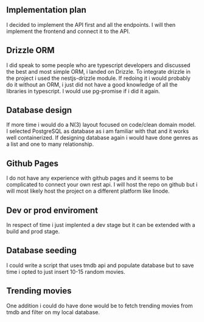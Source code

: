 ## Implementation plan
I decided to implement the API first and all the endpoints. I will then implement the frontend and connect it to the API.

## Drizzle ORM
I did speak to some people who are typescript developers and discussed the best and most simple ORM, i landed on Drizzle.
To integrate drizzle in the project i used the nestjs-drizzle module. If redoing it i would probably do it without an ORM, i just did not have a good knowledge of all the libraries in typescript. I would use pg-promise if i did it again.

## Database design
If more time i would do a N(3) layout focused on code/clean domain model.
I selected PostgreSQL as database as i am familiar with that and it works well containerized.
If designing database again i would have done genres as a list and one to many relationship.

## Github Pages
I do not have any experience with github pages and it seems to be complicated to connect your own rest api.
I will host the repo on github but i will most likely host the project on a different platform like linode.

## Dev or prod enviroment
In respect of time i just implented a dev stage but it can be extended with a build and prod stage.

## Database seeding
I could write a script that uses tmdb api and populate database but to save time i opted to just insert 10-15 random movies. 

## Trending movies
One addition i could do have done would be to fetch trending movies from tmdb and filter on my local database.
